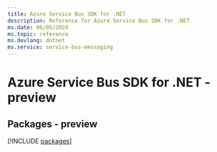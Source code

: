 ```yaml
---
title: Azure Service Bus SDK for .NET
description: Reference for Azure Service Bus SDK for .NET
ms.date: 06/05/2024
ms.topic: reference
ms.devlang: dotnet
ms.service: service-bus-messaging
---
```

# Azure Service Bus SDK for .NET - preview
## Packages - preview
[!INCLUDE [packages](service-bus-index.md)]